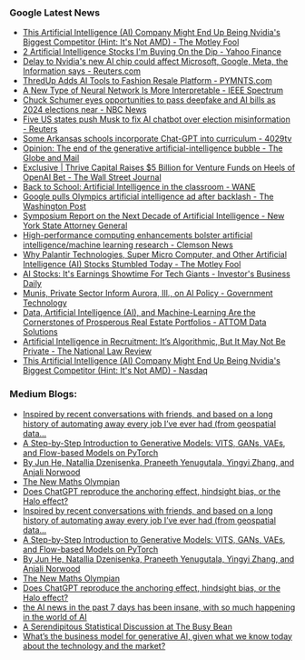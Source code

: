### Google Latest News
<!-- GOOGLE-NEWS-CONTENT:START -->

- [This Artificial Intelligence (AI) Company Might End Up Being Nvidia's Biggest Competitor (Hint: It's Not AMD) - The Motley Fool](https://news.google.com/rss/articles/CBMilwFBVV95cUxPT1k5MDlXM2hJWWktV192TENiUjNuY2VlVzVMTm0tbnJZVW9XVkhrNlozajNHVGxEV1BGYXpNSkladFBHT3ZTQlpQQWlkajB4X24tTE1qb3JxSG5sMTlVUGFfaUJMVzEwalNVSlJCU2RDdXV5WF9zaWRtMUJ2SnFKSG5HTmpnNktFX2dlUll2dTNGaWxwOU9r?oc=5)
- [2 Artificial Intelligence Stocks I'm Buying On the Dip - Yahoo Finance](https://news.google.com/rss/articles/CBMiiAFBVV95cUxOZF82ZEhhdTFBMVZzMkdTSXR2ODRreDl5TGpnNU9xNElMR1pyVERDYXVjOHMyaVhzUkZtdHNrMm96Z3paSjhjbFJlM0xYenBUNnJrQXUxZXhvR3NKZWRkdTRJVXRNNlEyTFNDQ1oxQVhoUDZ4TWFJbGd3MnpPYldqVzdqNDljQUdD?oc=5)
- [Delay to Nvidia's new AI chip could affect Microsoft, Google, Meta, the Information says - Reuters.com](https://news.google.com/rss/articles/CBMi4gFBVV95cUxOME1CUm1xcjlyd2l5YVpCRVhrUVZ1LUR4dTR4U0E1MngxaXc2Sm1YODlNeGU3bUlheENQazhjekMweEhNMXZDdk83WnpPVnF6RzFxdUZmRWtHWU1OX0dfTm9DVDNWbjFPYWl1Nldqb25ZY1FhcXV0alI5TDgtc1pYSVlGbzY0eUs5NFhvcDhxQmpkQWZJQnRLYllYc3l2VDhsaVN0VEh5VlJfZGNzcUt4SUpRdkUyeHRRWWt2bG52bG5tTVVtN2J4eUlIQXBvQVdfeUQ5czJtYzc0eDYtSjhza1d3?oc=5)
- [ThredUp Adds AI Tools to Fashion Resale Platform - PYMNTS.com](https://news.google.com/rss/articles/CBMijwFBVV95cUxPSi1hMUFsbV85ajNJb25uSlAtUFozTmNXcFNBRlMxSjhsei1YdjJLNDJmbEtaZUJtNWE1UWhrNnBzQ2dNbnpmUVhHNmxZMzB4WElIcFM1V1QzZ0tPMlJIWGdnUGhEemFLZUtxQzlaY2ZOV0M0bDJSQjNEVG9qTmg4Mk9FWEFSWk56b0wyZFB0RQ?oc=5)
- [A New Type of Neural Network Is More Interpretable - IEEE Spectrum](https://news.google.com/rss/articles/CBMiV0FVX3lxTE1DYnUwczduSU12NkF2YW03R0lnUEJhaXBEeWRqZ05mU2h4TnNHbXNhYnAwUzduTm5DSElwQUhwQWY5YTlZQ3pZczZiREI3QjV3S2dlcU50b9IBa0FVX3lxTFB2c0U1bTB6SVM3dXQyZWtHRzZlZFB0cDhIdzFReTNtOHdDbk4wajREUExyMnpDbjkxNXRCc0MtcURPS1MyM01ZTzkxSE9La253SE1TTWpab2lsLUxQcWktQW80alI1TUtJYm1r?oc=5)
- [Chuck Schumer eyes opportunities to pass deepfake and AI bills as 2024 elections near - NBC News](https://news.google.com/rss/articles/CBMiwAFBVV95cUxOREdNYzlhMTYxZ20xWlZPenVlajZ2Qmo5bjdMaXhFR19CakxJSkNhV240aksxcUdzOVBRcUFXRU9jTldVZ3FDM19XbmtjcnZkV05MM2tyeDZ6V0RHbWE5akFpcmFFbDJoVGlBT2RkZUY3bzFvQ1hvSEtnSEQ5THJPUnpFUVp6UEhlV2J0M1hSeWl2SE1XeExWV3lzR05oSndsZUh1MGF4Mm9PVGhTR1h4Y1FjQUhuZzVlS3N6aUd5RFLSAVZBVV95cUxQbzdxZWpTYmVVZ2kxWnFkNVI2QlFmaHlTRUFOU2liak4zOXVjNGowbHpmUWE1b0l3NFA0Njh0LXl1LXY1WnFDVC0wdDg4X1lUMWx2a3FOQQ?oc=5)
- [Five US states push Musk to fix AI chatbot over election misinformation - Reuters](https://news.google.com/rss/articles/CBMi1gFBVV95cUxOdGx1M1VQdEotdy1Va1pOZzhCeDlkR1o0cUozZE4zX0h5S2RiRjNfSWFQNFJpaG1rZGpwOUItOGk1VHIxdjk0QkF5QnBLWmtJR1BLZkxNMDFnWGMzX2dQNlhvSGZVR2s2ZExyTWZaMmIxTmc5bUdURXRIclhXV0VSV2luNFJqemFVc1JSNHVGc2hSSXNrcVA1SzdpUTdIQ1F1TW9ZNndoV1hvNXhUU1psLUIxd29saUVkbXN1M0Rpa0RTUjk0RUttZ0J1VFNkVmw0UUJJaHFn?oc=5)
- [Some Arkansas schools incorporate Chat-GPT into curriculum - 4029tv](https://news.google.com/rss/articles/CBMid0FVX3lxTE1ZU2hCZkFCdTZCQ1k3Z3dvWXc0S2tOeEQzNURja2djMEVZRHVHeUY0TVhSN1d1RW1jT1BpVXVlZHIybklmWHRQcnhUamR5cnJ6NXdsbWd5aERvMHNQc1U1SVZLQjNqVk1YNXZHMWdRTEdaV3pLVWdv?oc=5)
- [Opinion: The end of the generative artificial-intelligence bubble - The Globe and Mail](https://news.google.com/rss/articles/CBMiuAFBVV95cUxOYTFlQllPYnJyZlRaRkhQN1hJMy1XTzBLcjRiMlhnblZucGdBUG1MSWl2TVNvMDV0ZjlYUFRlQ2preFBKaUZ1Q3R5dDl5Zk82aGdaLUZDTVRPTGtSQlN0Q0laV3NoV1RtNV84R3pyNl9DZGg5SEFTeHpEaW84ZXAwbF9DbDBucTl1eW85N2MtZndSYXRhcWdDX21yUGFIcXEyTnVvY0pzTVktRlQwMGlNVnpPcWxFRXpD?oc=5)
- [Exclusive | Thrive Capital Raises $5 Billion for Venture Funds on Heels of OpenAI Bet - The Wall Street Journal](https://news.google.com/rss/articles/CBMirgFBVV95cUxOWkhUUU5MVHRJZ0NTQVpEN0Vxem1vbkdCUkJQOHV3b2V2RlZ0YTNaaFlINEVTRnUzTnctZWJ1akt6aTFCUmptTENuN3RxWVdRNHJMSlg2OTA1dHpkODU2UTVzU0pfTzZWUzluMkRBeEVYTlVsMkRZOERaOWhXaDZUNmVvX0R2bU9ob0s2cFlsUGhaOFVqVUJTOUs1b0tSZ3pUYWp4TkFWeHE1c3ZIU2c?oc=5)
- [Back to School: Artificial Intelligence in the classroom - WANE](https://news.google.com/rss/articles/CBMiigFBVV95cUxNV3djSmFiUmxPMmk4aUFuQlZxNTZrYmR6WTRvdlBNZEozNFc2aEJ0eGI0T2tCYXo0WWxUbW02akFaNm9GRG9LTDdxOGNLdG9EOFM2QkZmb1p6UF9Rd3RFd3J0Z1g4MGszTGFqOTNYRm56TjFxUms0VkZpM2RuczlscXVOeTFrMnlYaUHSAY8BQVVfeXFMUHVncHJQMHF3VXBiUzQzc09lY3owWmNHUE9tWl9qTEp0cHN1czUyVG1scW9GdnNUUmd1ekRnTFNMNHhGbnZDbE13VTJpZk1DUkRxTlF4X1ZJd3dzSWxTcjBfSTBlYVkwRVg2ZFJJbG9ud3dfMGNIU0ZVazljOTRVcTZPSlVXV3E3aFIwTEJ0d1E?oc=5)
- [Google pulls Olympics artificial intelligence ad after backlash - The Washington Post](https://news.google.com/rss/articles/CBMilgFBVV95cUxPUFBMNk1LSXVxTDdHMG1YczZJV1VlOHNZc09HRjlLWVBzUGgyZlQ2OXU5Rzk2bEhKclRNbmVTTHBXUmd3ME5laWg2OHVBOVJHOXpTMU1QR2xQM0g4eVB2YzZ6U3NmZmdsWFBLZVhDVjRacVUtSjVMOEpGZmN3QVRUaGp0NzBCbmxGVVVvemZ6Yld1dFVUcEE?oc=5)
- [Symposium Report on the Next Decade of Artificial Intelligence - New York State Attorney General](https://news.google.com/rss/articles/CBMiXkFVX3lxTE43ZHFyXzlySTRDSzI2RUtGUFJ2V2QwbTJqNGY4aGVSOGFHOGJvRjNacjhQOW1haDY3S3c1QjFFOFBxd0hVTWo5cl95c19zZGtXX25xRnNHYmRGX0Nqc2c?oc=5)
- [High-performance computing enhancements bolster artificial intelligence/machine learning research - Clemson News](https://news.google.com/rss/articles/CBMiwAFBVV95cUxNS284M0hnVGl1WG01bF9JQXJKQ2Z4VDNHSU83TW12N2p3ZE1tMWM5aU5uUlJxbEE3ZTNwSnNLcXF4Vzh2T1V3NkVPOU5veTcwNGxfc1R6RDZSWkg1ZnpBQ2dMUFhxazRRSlZvN0dTNFZ0Sy1sbXZlQjh0OEtwbW90bUhXUjRESDNtQXVvZTJETmlVSnJDLUw3dk52LUFsVzBXcnM2QmtVcDNzakQ5SlkycTlmYWQ0bHUxZWhReTJIS3Q?oc=5)
- [Why Palantir Technologies, Super Micro Computer, and Other Artificial Intelligence (AI) Stocks Stumbled Today - The Motley Fool](https://news.google.com/rss/articles/CBMimAFBVV95cUxQbHk2c0xieWh6ZVhHbDZYWHdKc196S1dyNDNmRm1qYmdPMkMxUVk4OVduMkJ4ZHgzRkp5Y0h5Rk12VWxZbzVMVE8yNGlfd0hVU1FEWHNNLVNrMm11RnpNcmVQV0VXQVc0MDc0XzRWWnlGNUg4a1NIckx6M3AtZ2lxR2FnMVdCNDZXMC1CU1NaZ2FRRXEwSm4zTQ?oc=5)
- [AI Stocks: It's Earnings Showtime For Tech Giants - Investor's Business Daily](https://news.google.com/rss/articles/CBMifkFVX3lxTE5GUXpWazJCelZMdE04MFlEeG1sNHFLWnhLcWJsWHYxQjRQeURNcnFod2dUUzM4TzYtVjEwVTNNRlZncXZ3U19PejRyZUtrNDhFU2ZJY2FrZlQyT2x6c0Nsci1vcjhpVnNQMUx6V204SXNzNkE0ZTNua2hvNGpydw?oc=5)
- [Munis, Private Sector Inform Aurora, Ill., on AI Policy - Government Technology](https://news.google.com/rss/articles/CBMioAFBVV95cUxPLURiRUpuQjVoQlMwUmFMSGgxSGtlVFhteDhPWjU5SzR3YXYySExPY09FYTRHTklVOFFVSEpiNTVFWmR1ZXl2M2FzVGcwSEIxUTFHeDllTEJNNXZpOWdZTDlHZjJ5OXpJZ1BRTURzMktCYzlpZlQ4Ri15cTdFcWlTajhqRHdTNzhEY0U5UHJVTzhEUEphdnpvWUNkU0t5SjFI?oc=5)
- [Data, Artificial Intelligence (AI), and Machine-Learning Are the Cornerstones of Prosperous Real Estate Portfolios - ATTOM Data Solutions](https://news.google.com/rss/articles/CBMi7AFBVV95cUxNd1FnQVEtal9qM2g2TGhQNmY1bFRwTTNzWGNrc2tWdG1iaUMtZTRiRjdqekYyLWRlcDV2RmpTdGxCT3o3ODc3ZmdHS2kwYnpxRHo0bmQwQndlZkZxVjQ2dFRIeVpFNF96N3BNTHdpTkpMLVpvTE9tdHhBQ1ZZQndCUWYtaXdYejNFdnBMd1FHRDFCMHM5SFY1dWVXMUdwMFNWU09RTHloNEpuZmtqdVlsYjRXbTlUQ3NDaDFtd2VYcmhhTFZjbzdtS3ZhLUV6MktsQV9HSFpkMW50ckJ6b3MxQ1dUcktGXzdMRFhZbA?oc=5)
- [Artificial Intelligence in Recruitment: It’s Algorithmic, But It May Not Be Private - The National Law Review](https://news.google.com/rss/articles/CBMiqgFBVV95cUxPLWMzNWtpb1g0aUJZUGVuc05USHpuYzg5MXhMdEl2cVhhNXlXVzlpNHNMa1VCeEtSVlotYmprcFNxRk0wRldPS3hQTmdxQTJ0UC1Nd3ZxZzUyLWdxRHFlOUxHYkZxYmw1a1ZqcmRwdy16ZlhGMGl5cGloS3BuSENoaDdiTm4zTUR6c2oyTTRYU0tKQk12TkNvVFZjaTczZ1I5NGFaX1p1eWRkZ9IBrwFBVV95cUxQX2NKTmx5eFVoRGEtZk1YOGNfVDZ4Z0haX0VyQk1fSlZQbUFSVXQxZHljZlB6WlVKc19sN1BhckswazJnQVJrTGNkZjVwRUt5WkpGRC1JcGZscWpBY3RocnYxVlphU05ReEFESUZFYmFYZ2RmX1F5VGhQQkwyNWVHRXo0UFpoUE5CdVN2WTlYdERYXzVPcTZrRGdLV1JWVlJTOWtHRzhQbHJtYVFSN3ow?oc=5)
- [This Artificial Intelligence (AI) Company Might End Up Being Nvidia's Biggest Competitor (Hint: It's Not AMD) - Nasdaq](https://news.google.com/rss/articles/CBMivwFBVV95cUxNcGpycGtSUjlnLUlRdXFlR0lDWUFTZE9WQU1DSjg1Y1l1NUdpU2pWUUh5cVdCclNWZm9LYUg0MXc4Q01yZW4td3BIZ3cxVzY3OV94WGVKbjllbi1rcGdaRk1GSzlOaDV4REFxUEl4N3hHeDhZbVBJWUtHWXZPQU82TnNGN01TVzJYTG1lUkZGVU82clY3Wl8wbDRmSExWeG95RHpXcV95NjRFaW5lUUNqUnBJMWxRdUFZM3NUTVpYNA?oc=5)<!-- GOOGLE-NEWS-CONTENT:END -->

### Medium Blogs:
<!-- MEDIUM-CONTENT:START -->

- [Inspired by recent conversations with friends, and based on a long history of automating away every job I’ve ever had (from geospatial data…](https://medium.com/@webpaige/automating-away-the-boring-parts-of-my-job-with-gemini-1-5-pro-long-context-windows-6d5a1d9a6f38?source=topic_portal_recommended_stories---------0-84----------machine_learning----------547c9a61_e147_48b3_a22d_343f668fb557-------)
- [A Step-by-Step Introduction to Generative Models: VITS, GANs, VAEs, and Flow-based Models on PyTorch](https://medium.com/gitconnected/vits-text-to-speech-synthesis-935fdd778d82?source=topic_portal_recommended_stories---------1-107----------machine_learning----------547c9a61_e147_48b3_a22d_343f668fb557-------)
- [By Jun He, Natallia Dzenisenka, Praneeth Yenugutala, Yingyi Zhang, and Anjali Norwood](https://medium.com/netflix-techblog/maestro-netflixs-workflow-orchestrator-ee13a06f9c78?source=topic_portal_recommended_stories---------2-85----------machine_learning----------547c9a61_e147_48b3_a22d_343f668fb557-------)
- [The New Maths Olympian](https://medium.com/towards-artificial-intelligence/google-does-it-again-62aea53a6304?source=topic_portal_recommended_stories---------3-84----------machine_learning----------547c9a61_e147_48b3_a22d_343f668fb557-------)
- [Does ChatGPT reproduce the anchoring effect, hindsight bias, or the Halo effect?](https://medium.com/ai-advances/exploring-3-common-cognitive-biases-with-chatgpt-de313806cb30?source=topic_portal_recommended_stories---------4-107----------machine_learning----------547c9a61_e147_48b3_a22d_343f668fb557-------)
- [Inspired by recent conversations with friends, and based on a long history of automating away every job I’ve ever had (from geospatial data…](https://medium.com/@webpaige/automating-away-the-boring-parts-of-my-job-with-gemini-1-5-pro-long-context-windows-6d5a1d9a6f38?source=topic_portal_recommended_stories---------0-84----------machine_learning----------547c9a61_e147_48b3_a22d_343f668fb557-------)
- [A Step-by-Step Introduction to Generative Models: VITS, GANs, VAEs, and Flow-based Models on PyTorch](https://medium.com/gitconnected/vits-text-to-speech-synthesis-935fdd778d82?source=topic_portal_recommended_stories---------1-107----------machine_learning----------547c9a61_e147_48b3_a22d_343f668fb557-------)
- [By Jun He, Natallia Dzenisenka, Praneeth Yenugutala, Yingyi Zhang, and Anjali Norwood](https://medium.com/netflix-techblog/maestro-netflixs-workflow-orchestrator-ee13a06f9c78?source=topic_portal_recommended_stories---------2-85----------machine_learning----------547c9a61_e147_48b3_a22d_343f668fb557-------)
- [The New Maths Olympian](https://medium.com/towards-artificial-intelligence/google-does-it-again-62aea53a6304?source=topic_portal_recommended_stories---------3-84----------machine_learning----------547c9a61_e147_48b3_a22d_343f668fb557-------)
- [Does ChatGPT reproduce the anchoring effect, hindsight bias, or the Halo effect?](https://medium.com/ai-advances/exploring-3-common-cognitive-biases-with-chatgpt-de313806cb30?source=topic_portal_recommended_stories---------4-107----------machine_learning----------547c9a61_e147_48b3_a22d_343f668fb557-------)
- [the AI news in the past 7 days has been insane, with so much happening in the world of AI](https://medium.com/towards-artificial-intelligence/why-llama-3-1-405b-is-so-much-better-than-gpt-4o-and-claude-3-5-sonnet-here-the-result-d58bb2a3a53e?source=topic_portal_recommended_stories---------5-85----------machine_learning----------547c9a61_e147_48b3_a22d_343f668fb557-------)
- [A Serendipitous Statistical Discussion at The Busy Bean](https://medium.com/@uriitai/bounding-your-sample-size-by-the-chernoff-bound-how-much-is-enough-2845e997ec4d?source=topic_portal_recommended_stories---------6-84----------machine_learning----------547c9a61_e147_48b3_a22d_343f668fb557-------)
- [What’s the business model for generative AI, given what we know today about the technology and the market?](https://medium.com/towards-data-science/economics-of-generative-ai-75f550288097?source=topic_portal_recommended_stories---------7-107----------machine_learning----------547c9a61_e147_48b3_a22d_343f668fb557-------)<!-- MEDIUM-CONTENT:END -->
